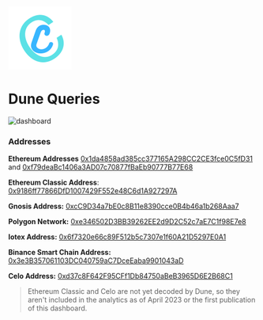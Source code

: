 ![CCSLOGO](https://raw.githubusercontent.com/CloutContracts/cloutcontracts.github.io/main/assets/images/c-128x128.png)
# Dune Queries

![dashboard](https://user-images.githubusercontent.com/12502053/230250328-682a7ee7-514d-4738-bf82-5143c8a632c8.jpeg)
### Addresses

**Ethereum Addresses** [0x1da4858ad385cc377165A298CC2CE3fce0C5fD31](https://etherscan.io/token/0x1da4858ad385cc377165a298cc2ce3fce0c5fd31) and [0xf79deaBc1406a3AD07c70877fBaEb90777B77E68](https://etherscan.io/token/0xf79deabc1406a3ad07c70877fbaeb90777b77e68)

**Ethereum Classic Address**: [0x9186ff77866DfD1007429F552e48C6d1A927297A](https://blockscout.com/etc/mainnet/token/0x9186ff77866DfD1007429F552e48C6d1A927297A/token-transfers)

**Gnosis Address:** [0xcC9D34a7bE0c8B11e8390cce0B4b46a1b268Aaa7](https://blockscout.com/xdai/mainnet/token/0xcC9D34a7bE0c8B11e8390cce0B4b46a1b268Aaa7)

**Polygon Network:** [0xe346502D3BB39262EE2d9D2C52c7aE7C1f98E7e8](https://polygonscan.com/token/0xe346502D3BB39262EE2d9D2C52c7aE7C1f98E7e8)

**Iotex Address:** [0x6f7320e66c89F512b5c7307e1f60A21D5297E0A1](https://iotexscan.io/address/0x6f7320e66c89F512b5c7307e1f60A21D5297E0A1)

**Binance Smart Chain Address:** [0x3e3B357061103DC040759aC7DceEaba9901043aD](https://bscscan.com/token/0x3e3b357061103dc040759ac7dceeaba9901043ad)

**Celo Address:** [0xd37c8F642F95CFf1Db84750aBeB3965D6E2B68C1](https://explorer.celo.org/mainnet/token/0xd37c8F642F95CFf1Db84750aBeB3965D6E2B68C1/token-transfers)

> Ethereum Classic and Celo are not yet decoded by Dune, so they aren't included in the analytics as of April 2023 or the first publication of this dashboard.
